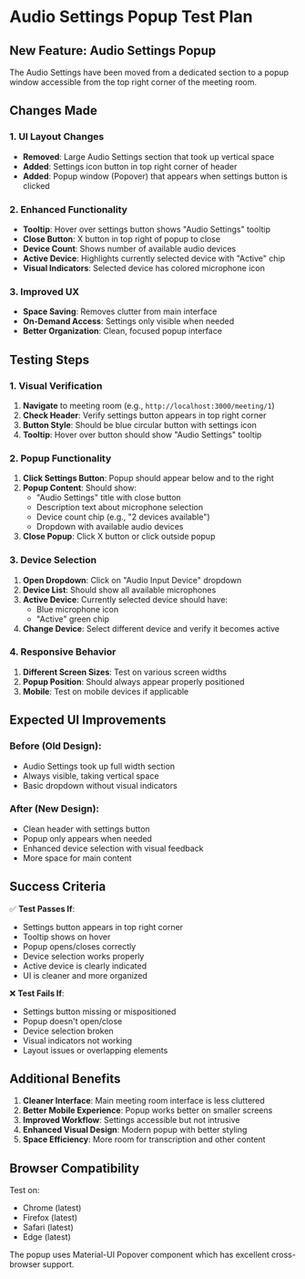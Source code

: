 # Audio Settings Popup Test Plan

## New Feature: Audio Settings Popup

The Audio Settings have been moved from a dedicated section to a popup window accessible from the top right corner of the meeting room.

## Changes Made

### 1. UI Layout Changes
- **Removed**: Large Audio Settings section that took up vertical space
- **Added**: Settings icon button in top right corner of header
- **Added**: Popup window (Popover) that appears when settings button is clicked

### 2. Enhanced Functionality
- **Tooltip**: Hover over settings button shows "Audio Settings" tooltip
- **Close Button**: X button in top right of popup to close
- **Device Count**: Shows number of available audio devices
- **Active Device**: Highlights currently selected device with "Active" chip
- **Visual Indicators**: Selected device has colored microphone icon

### 3. Improved UX
- **Space Saving**: Removes clutter from main interface
- **On-Demand Access**: Settings only visible when needed
- **Better Organization**: Clean, focused popup interface

## Testing Steps

### 1. Visual Verification
1. **Navigate** to meeting room (e.g., `http://localhost:3000/meeting/1`)
2. **Check Header**: Verify settings button appears in top right corner
3. **Button Style**: Should be blue circular button with settings icon
4. **Tooltip**: Hover over button should show "Audio Settings" tooltip

### 2. Popup Functionality
1. **Click Settings Button**: Popup should appear below and to the right
2. **Popup Content**: Should show:
   - "Audio Settings" title with close button
   - Description text about microphone selection
   - Device count chip (e.g., "2 devices available")
   - Dropdown with available audio devices
3. **Close Popup**: Click X button or click outside popup

### 3. Device Selection
1. **Open Dropdown**: Click on "Audio Input Device" dropdown
2. **Device List**: Should show all available microphones
3. **Active Device**: Currently selected device should have:
   - Blue microphone icon
   - "Active" green chip
4. **Change Device**: Select different device and verify it becomes active

### 4. Responsive Behavior
1. **Different Screen Sizes**: Test on various screen widths
2. **Popup Position**: Should always appear properly positioned
3. **Mobile**: Test on mobile devices if applicable

## Expected UI Improvements

### Before (Old Design):
- Audio Settings took up full width section
- Always visible, taking vertical space
- Basic dropdown without visual indicators

### After (New Design):
- Clean header with settings button
- Popup only appears when needed
- Enhanced device selection with visual feedback
- More space for main content

## Success Criteria

✅ **Test Passes If**:
- Settings button appears in top right corner
- Tooltip shows on hover
- Popup opens/closes correctly
- Device selection works properly
- Active device is clearly indicated
- UI is cleaner and more organized

❌ **Test Fails If**:
- Settings button missing or mispositioned
- Popup doesn't open/close
- Device selection broken
- Visual indicators not working
- Layout issues or overlapping elements

## Additional Benefits

1. **Cleaner Interface**: Main meeting room interface is less cluttered
2. **Better Mobile Experience**: Popup works better on smaller screens
3. **Improved Workflow**: Settings accessible but not intrusive
4. **Enhanced Visual Design**: Modern popup with better styling
5. **Space Efficiency**: More room for transcription and other content

## Browser Compatibility

Test on:
- Chrome (latest)
- Firefox (latest)
- Safari (latest)
- Edge (latest)

The popup uses Material-UI Popover component which has excellent cross-browser support. 